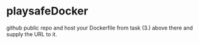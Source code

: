 # playsafeDocker
github public repo and host your Dockerfile from task (3.) above there and supply the URL to it.
